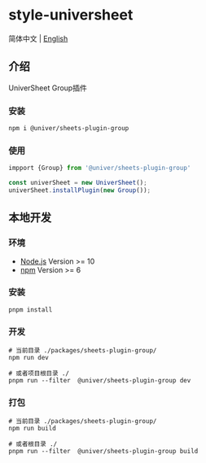 # style-universheet

简体中文 | [English](./README.md)

## 介绍

UniverSheet Group插件

### 安装

```bash
npm i @univer/sheets-plugin-group
```

### 使用

```js
impport {Group} from '@univer/sheets-plugin-group'

const univerSheet = new UniverSheet();
univerSheet.installPlugin(new Group());
```

## 本地开发

### 环境

-   [Node.js](https://nodejs.org/en/) Version >= 10
-   [npm](https://www.npmjs.com/) Version >= 6

### 安装

```
pnpm install
```

### 开发

```
# 当前目录 ./packages/sheets-plugin-group/
npm run dev

# 或者项目根目录 ./
pnpm run --filter  @univer/sheets-plugin-group dev
```

### 打包

```
# 当前目录 ./packages/sheets-plugin-group/
npm run build

# 或者根目录 ./
pnpm run --filter  @univer/sheets-plugin-group build
```

